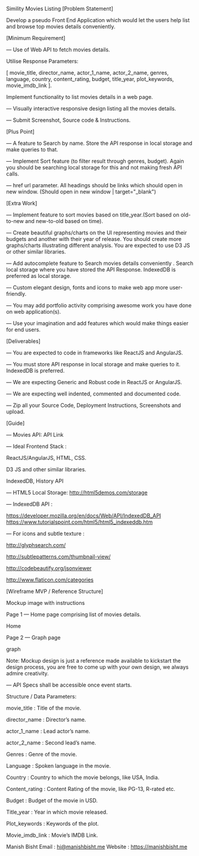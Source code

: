 Simility Movies Listing
[Problem Statement]

Develop a pseudo Front End Application which would let the users help list and browse top movies details conveniently.

[Minimum Requirement]

— Use of Web API to fetch movies details.

Utilise Response Parameters:

[ movie_title, director_name, actor_1_name, actor_2_name, genres, language, country, content_rating, budget, title_year, plot_keywords, movie_imdb_link ].

Implement functionality to list movies details in a web page.

— Visually interactive responsive design listing all the movies details.

— Submit Screenshot, Source code & Instructions.

[Plus Point]

— A feature to Search by name. Store the API response in local storage and make queries to that.

— Implement Sort feature (to filter result through genres, budget). Again you should be searching local storage for this and not making fresh API calls.

— href url parameter. All headings should be links which should open in new window. (Should open in new window | target="\_blank")

[Extra Work]

— Implement feature to sort movies based on title_year.(Sort based on old-to-new and new-to-old based on time).

— Create beautiful graphs/charts on the UI representing movies and their budgets and another with their year of release. You should create more graphs/charts illustrating different analysis. You are expected to use D3 JS or other similar libraries.

— Add autocomplete feature to Search movies details conveniently . Search local storage where you have stored the API Response. IndexedDB is preferred as local storage.

— Custom elegant design, fonts and icons to make web app more user-friendly.

— You may add portfolio activity comprising awesome work you have done on web application(s).

— Use your imagination and add features which would make things easier for end users.

[Deliverables]

— You are expected to code in frameworks like ReactJS and AngularJS.

— You must store API response in local storage and make queries to it. IndexedDB is preferred.

— We are expecting Generic and Robust code in ReactJS or AngularJS.

— We are expecting well indented, commented and documented code.

— Zip all your Source Code, Deployment Instructions, Screenshots and upload.

[Guide]

— Movies API: API Link

— Ideal Frontend Stack :

ReactJS/AngularJS, HTML, CSS.

D3 JS and other similar libraries.

IndexedDB, History API

— HTML5 Local Storage: http://html5demos.com/storage

— IndexedDB API :

https://developer.mozilla.org/en/docs/Web/API/IndexedDB_API https://www.tutorialspoint.com/html5/html5_indexeddb.htm

— For icons and subtle texture :

http://glyphsearch.com/

http://subtlepatterns.com/thumbnail-view/

http://codebeautify.org/jsonviewer

http://www.flaticon.com/categories

[Wireframe MVP / Reference Structure]

Mockup image with instructions

Page 1 — Home page comprising list of movies details.

Home

Page 2 — Graph page

graph

Note: Mockup design is just a reference made available to kickstart the design process, you are free to come up with your own design, we always admire creativity.

— API Specs shall be accessible once event starts.

Structure / Data Parameters:

movie_title : Title of the movie.

director_name : Director’s name.

actor_1_name : Lead actor’s name.

actor_2_name : Second lead’s name.

Genres : Genre of the movie.

Language : Spoken language in the movie.

Country : Country to which the movie belongs, like USA, India.

Content_rating : Content Rating of the movie, like PG-13, R-rated etc.

Budget : Budget of the movie in USD.

Title_year : Year in which movie released.

Plot_keywords : Keywords of the plot.

Movie_imdb_link : Movie’s IMDB Link.

Manish Bisht
Email : hi@manishbisht.me
Website : https://manishbisht.me
